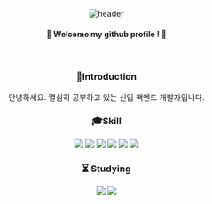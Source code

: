 
<div align=center>
  
  ![header](https://capsule-render.vercel.app/api?type=soft&color=E3C4FF&height=160&section=header&text=Hello%20I'm%20EunSook&fontColor=FFFFFF&fontSize=70&fontAlign=50)
</div>

<div align=center>

  ####   :tada: Welcome my github profile ! :tada:

  
<br/>
  
  ### :gift:Introduction 
  안녕하세요. 열심히 공부하고 있는 신입 백엔드 개발자입니다.
  
  ###  :mortar_board:Skill 

<img src="https://img.shields.io/badge/JAVA-007396?style=for-the-badge&logo=java&logoColor=white">  <img src="https://img.shields.io/badge/MySQL-4479A1?style=for-the-badge&logo=MySQL&logoColor=white">  <img src="https://img.shields.io/badge/Oracle-F80000?style=for-the-badge&logo=Oracle&logoColor=white">  <img src="https://img.shields.io/badge/Eclipse-2C2255?style=for-the-badge&logo=Eclipse%20IDE&logoColor=white">  <img src="https://img.shields.io/badge/github-181717?style=for-the-badge&logo=github&logoColor=white">  <img src="https://img.shields.io/badge/aws-232F3E?style=for-the-badge&logo=aws&logoColor=white">

  ### :hourglass_flowing_sand: Studying
  <img src="https://img.shields.io/badge/JAVA-007396?style=for-the-badge&logo=java&logoColor=white">
  <img src="https://img.shields.io/badge/Oracle-F80000?style=for-the-badge&logo=Oracle&logoColor=white">

<br/>

</div>
